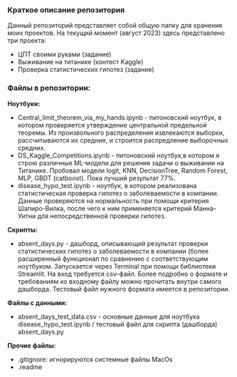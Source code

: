 ### Краткое описание репозитория

Данный репозиторий представляет собой общую папку для хранения моих проектов. На текущий момент (август 2023) здесь представлено три проекта:
- ЦПТ своими руками (задание)
- Выживание на титанике (контест Kaggle)
- Проверка статистических гипотез (задание)

### Файлы в репозитории:

**Ноутбуки:**
- Central_limit_theorem_via_my_hands.ipynb - питоновский ноутбук, в котором проверяется утверждение центральной предельной теоремы. Из произвольного распределения извлекаются выборки, рассчитываются их средние, и строится распредление выборочных средних.
- DS_Kaggle_Competitions.ipynb - питоновский ноутбук,в котором я строю различные ML-модели для решения задачи о выживании на Титанике. Пробовал модели logit, KNN, DecisionTree, Random Forest, MLP, GBDT (catboost). Пока лучший результат 77%.
- disease_hypo_test.ipynb - ноутбук, в котором реализована статистическая проверка гипотез о заболеваемости в компании. Данные проверяются на нормальность при помощи критерия Шапиро-Вилка, после чего к ним применяется критерий Манна-Уитни для непосредственной проверки гипотез.

**Скрипты:**
- absent_days.py - дашборд, описывающий результат проверки статистических гипотез о заболеваемости в компании (более расширенный функционал по сравнению с соответствующим ноутбуком. Запускается через Terminal при помощи библиотеки Streamlit. На вход требуется csv-файл. Более подробно о формате и требованиям ко входному файлу можно прочитать внутри самого дашборда. Тестовый файл нужного формата имеется в репозитории.

**Файлы с данными:**
- absent_days_test_data.csv - основные данные для ноутбука disease_hypo_test.ipynb / тестовый файл для скрипта (дашборда) absent_days.py

**Прочие файлы:**
- .gitignore: игнорируются системные файлы MacOs 
- .readme

   
